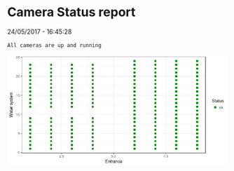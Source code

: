 Camera Status report
================
24/05/2017 - 16:45:28

    All cameras are up and running

![](camreport_files/figure-markdown_github/unnamed-chunk-2-1.png)
